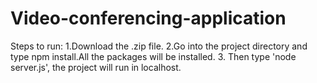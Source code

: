 # Video-conferencing-application

Steps to run:
1.Download the .zip file.
2.Go into the project directory and type npm install.All the packages will be installed.
3. Then type 'node server.js', the project will run in localhost.
